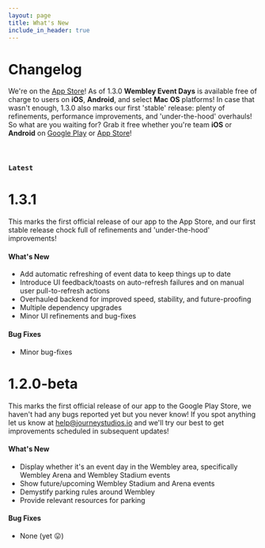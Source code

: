 ```yaml
---
layout: page
title: What's New
include_in_header: true
---
```


# Changelog
We're on the [App Store](https://apps.apple.com/app/id6444632862)! As of 1.3.0 **Wembley Event Days** is available free of charge to users on **iOS**, **Android**, and select **Mac OS** platforms! In case that wasn't enough, 1.3.0 also marks our first 'stable' release: plenty of refinements, performance improvements, and 'under-the-hood' overhauls! So what are you waiting for? Grab it free whether you're team **iOS** or **Android** on [Google Play](https://play.google.com/store/apps/details?id=io.journeystudios.eventdays&gl=GB) or [App Store](https://apps.apple.com/app/id6444632862)!

<br>

### `Latest`
# **1.3.1**
This marks the first official release of our app to the App Store, and our first stable release chock full of refinements and 'under-the-hood' improvements!

#### What's New
- Add automatic refreshing of event data to keep things up to date
- Introduce UI feedback/toasts on auto-refresh failures and on manual user pull-to-refresh actions
- Overhauled backend for improved speed, stability, and future-proofing
- Multiple dependency upgrades
- Minor UI refinements and bug-fixes

#### Bug Fixes
- Minor bug-fixes


# **1.2.0-beta**
This marks the first official release of our app to the Google Play Store, we haven't had any bugs reported yet but you never know! If you spot anything let us know at [help@journeystudios.io](help@journeystudios.io ) and we'll try our best to get improvements scheduled in subsequent updates!

#### What's New
- Display whether it's an event day in the Wembley area, specifically Wembley Arena and Wembley Stadium events
- Show future/upcoming Wembley Stadium and Arena events
- Demystify parking rules around Wembley
- Provide relevant resources for parking

#### Bug Fixes
- None (yet 😛)
